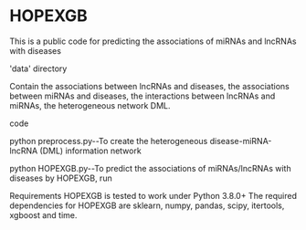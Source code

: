 # HOPEXGB
This is a public code for predicting the associations of miRNAs and lncRNAs with diseases

'data' directory

Contain the associations between lncRNAs and diseases, the associations between miRNAs and diseases, the interactions between lncRNAs and miRNAs, the heterogeneous network DML.

code

python preprocess.py--To create the heterogeneous disease-miRNA-lncRNA (DML) information network


python HOPEXGB.py--To predict the associations of miRNAs/lncRNAs with diseases by HOPEXGB, run

Requirements
HOPEXGB is tested to work under Python 3.8.0+
The required dependencies for HOPEXGB are sklearn, numpy, pandas, scipy, itertools, xgboost and time.
